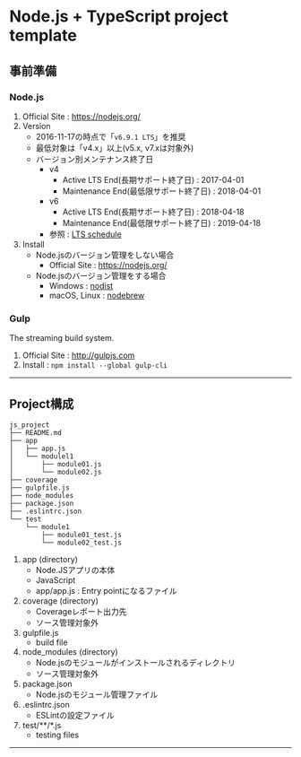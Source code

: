 # Node.js + TypeScript project template

## 事前準備

### Node.js

1. Official Site : https://nodejs.org/
2. Version
   * 2016-11-17の時点で「`v6.9.1 LTS`」を推奨
   * 最低対象は「v4.x」以上(v5.x, v7.xは対象外)
   * バージョン別メンテナンス終了日
      * v4
         * Active LTS End(長期サポート終了日) : 2017-04-01
         * Maintenance End(最低限サポート終了日) : 2018-04-01
      * v6
         * Active LTS End(長期サポート終了日) : 2018-04-18
         * Maintenance End(最低限サポート終了日) : 2019-04-18
      * 参照 : [LTS schedule](https://github.com/nodejs/LTS#lts-schedule)
3. Install
   * Node.jsのバージョン管理をしない場合
      * Official Site : https://nodejs.org/
   * Node.jsのバージョン管理をする場合
      * Windows : [nodist](https://github.com/marcelklehr/nodist)
      * macOS, Linux : [nodebrew](https://github.com/hokaccha/nodebrew)

### Gulp

The streaming build system.

1. Official Site : http://gulpjs.com
2. Install : ```npm install --global gulp-cli```

---

## Project構成

```
js_project
├── README.md
├── app
│   ├── app.js
│   └── modulel1
│       ├── module01.js
│       └── module02.js
├── coverage
├── gulpfile.js
├── node_modules
├── package.json
├── .eslintrc.json
└── test
    └── module1
        ├── module01_test.js
        └── module02_test.js
```

1. app (directory)
    * Node.JSアプリの本体
    * JavaScript
    * app/app.js : Entry pointになるファイル
2. coverage (directory)
    * Coverageレポート出力先
    * ソース管理対象外
3. gulpfile.js
    * build file
4. node_modules (directory)
    * Node.jsのモジュールがインストールされるディレクトリ
    * ソース管理対象外
5. package.json
    * Node.jsのモジュール管理ファイル
6. .eslintrc.json
    * ESLintの設定ファイル
7. test/**/*.js
    * testing files

---
